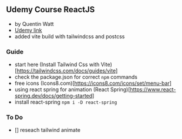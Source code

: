 ## Udemy Course ReactJS 

- by Quentin Watt
- [Udemy link](https://www.udemy.com/course/build-your-first-react-js-application/learn/lecture/18846270#overview)
- added vite build with tailwindcss and postcss


### Guide
- start here (Install Tailwind Css with Vite)[https://tailwindcss.com/docs/guides/vite]
- check the package.json for correct `npm` commands
- free icons (Icons8.com)[https://icons8.com/icons/set/menu-bar]
- using react spring for animation (React Spring)[https://www.react-spring.dev/docs/getting-started] 
- install react-spring `npm i -D react-spring`

### To Do
- [] reseach tailwind animate


